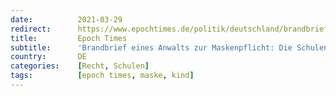 ```yaml
---
date:          2021-03-29
redirect:      https://www.epochtimes.de/politik/deutschland/brandbrief-eines-anwalts-zur-maskenpflicht-die-schulen-sind-verantwortlich-a3481243.html
title:         Epoch Times
subtitle:      'Brandbrief eines Anwalts zur Maskenpflicht: Die Schulen sind verantwortlich'
country:       DE
categories:    [Recht, Schulen]
tags:          [epoch times, maske, kind]
---
```

